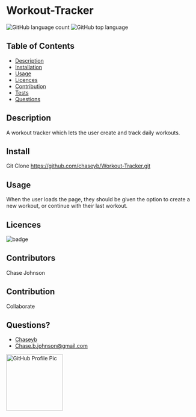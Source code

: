 # Workout-Tracker
  ![GitHub language count](https://img.shields.io/github/languages/count/chaseyb/hot-restaurant)
  ![GitHub top language](https://img.shields.io/github/languages/top/chaseyb/hot-restaurant)

  ## Table of Contents
  - [Description](#description)
  - [Installation](#install)
  - [Usage](#usage)
  - [Licences](#licences)
  - [Contribution](#contribution)
  - [Tests](#tests)
  - [Questions](#questions)
    
  ## Description
  A workout tracker which lets the user create and track daily workouts. 

  ## Install
  Git Clone https://github.com/chaseyb/Workout-Tracker.git
          
  ## Usage
  When the user loads the page, they should be given the option to create a new workout, or continue with their last workout.
          
  ## Licences 
  ![badge](https://img.shields.io/badge/License-Open-blue.svg)
  
  ## Contributors
  Chase Johnson  
          
  ## Contribution
  Collaborate

  ## Questions?
  * [Chaseyb](https://github.com/Chaseyb)
  * <Chase.b.johnson@gmail.com>

  <img src="https://github.com/Chaseyb.png" alt="GitHub Profile Pic" width="150" height="150">